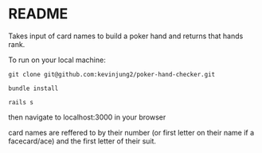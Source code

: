 # README

Takes input of card names to build a poker hand and returns that hands rank.

To run on your local machine:

```git clone git@github.com:kevinjung2/poker-hand-checker.git```

```bundle install```

```rails s```

then navigate to localhost:3000 in your browser

card names are reffered to by their number (or first letter on their name if a facecard/ace) and the first letter of their suit.
